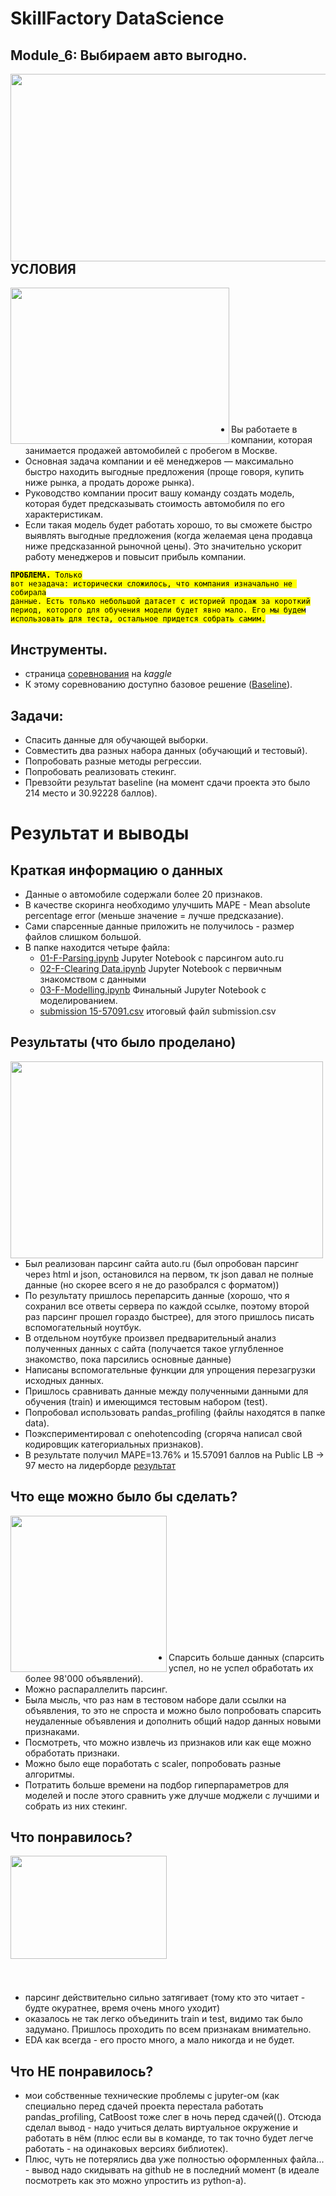 # SkillFactory DataScience
 
## Module_6: Выбираем авто выгодно. 

<img src="https://user-images.githubusercontent.com/78755876/145107275-290d5fd7-b337-4fef-a418-cd300c20b805.png" width="600" height="300" align="left"/><br><br><br><br><br><br><br><br><br><br><br><br><br><br><br>

## УСЛОВИЯ

<img src="https://user-images.githubusercontent.com/78755876/145105518-e1b10713-5f2c-4b08-bf6e-da8a4ea8d82d.png" width="350" height="250" align="left"/><br><br><br><br><br><br><br><br><br><br><br><br>

* Вы работаете в компании, которая занимается продажей автомобилей с пробегом в Москве. 
* Основная задача компании и её менеджеров — максимально быстро находить выгодные предложения (проще говоря, купить ниже рынка, а продать дороже рынка). 
* Руководство компании просит вашу команду создать модель, которая будет предсказывать стоимость автомобиля по его характеристикам.
* Если такая модель будет работать хорошо, то вы сможете быстро выявлять выгодные предложения (когда желаемая цена продавца ниже предсказанной рыночной цены). Это значительно ускорит работу менеджеров и повысит прибыль компании.

<code style="background:yellow;color:black"><b>ПРОБЛЕМА.</b> Только вот незадача: исторически сложилось, что компания изначально не собирала данные. Есть только небольшой датасет с историей продаж за короткий период, которого для обучения модели будет явно мало. Его мы будем использовать для теста, остальное придется собрать самим.</code>

## Инструменты.
* страница [соревнования](https://www.kaggle.com/account/login?ReturnUrl=%2Ft%2F841c9bc848214c9d82c7628b7d345d56) на <i>kaggle</i>
* К этому соревнованию доступно базовое решение ([Baseline](https://www.kaggle.com/itslek/baseline-sf-dst-car-price-prediction-v16)).

## Задачи: 
* Спасить данные для обучающей выборки.
* Совместить два разных набора данных (обучающий и тестовый).
* Попробовать разные методы регрессии.
* Попробовать реализовать стекинг.
* Превзойти результат baseline (на момент сдачи проекта это было 214 место и 30.92228 баллов).

# Результат и выводы

## Краткая информацию о данных
* Данные о автомобиле содержали более 20 признаков.
* В качестве скоринга необходимо улучшить MAPE - Mean absolute percentage error (меньше значение = лучше предсказание). 
* Сами спарсенные данные приложить не получилось - размер файлов слишком большой.
* В папке находится четыре файла:
   *   [01-F-Parsing.ipynb](https://github.com/Sergey-51/skillfactory_rds/blob/master/Module_6/01-F-Parsing.ipynb) Jupyter Notebook с парсингом auto.ru
   *   [02-F-Clearing Data.ipynb](https://github.com/Sergey-51/skillfactory_rds/blob/master/Module_6/02-F-Clearing%20Data.ipynb) Jupyter Notebook с первичным знакомством с данными
   *   [03-F-Modelling.ipynb](https://github.com/Sergey-51/skillfactory_rds/blob/master/Module_6/03-F-Modelling.ipynb) Финальный Jupyter Notebook с моделированием.
   *   [submission 15-57091.csv](https://github.com/Sergey-51/skillfactory_rds/blob/master/Module_6/submission%2015-57091.csv) итоговый файл submission.csv

## Результаты (что было проделано)
<img src="https://user-images.githubusercontent.com/78755876/145108813-06c7c52b-efe2-48da-b52e-2a8541293d17.png" width="500" height="315" align="left"/><br><br><br><br><br><br><br><br><br><br><br><br>

* Был реализован парсинг сайта auto.ru (был опробован парсинг через html и json, остановился на первом, тк json давал не полные данные (но скорее всего я не до разобрался с форматом))
* По результату пришлось перепарсить данные (хорошо, что я сохранил все ответы сервера по каждой ссылке, поэтому второй раз парсинг прошел гораздо быстрее), для этого пришлось писать вспомогательный ноутбук.
* В отдельном ноутбуке произвел предварительный анализ полученных данных с сайта (получается такое углубленное знакомство, пока парсились основные данные)
* Написаны вспомогательные функции для упрощения перезагрузки исходных данных.
* Пришлось сравнивать данные между полученными данными для обучения (train) и имеющимся тестовым набором (test).
* Попробовал использовать pandas_profiling (файлы находятся в папке data).
* Поэкспериментировал с onehotencoding (сгоряча написал свой кодировщик категориальных признаков).
* В результате получил MAPE=13.76% и 15.57091 баллов на Public LB -> 97 место на лидерборде [результат](https://twitter.com/intent/tweet?text=Rank%2097%20on%20%23kaggle.%20I%27ll%20sleep%20when%20I%27m%20dead.%20https%3A%2F%2Fkaggle.com%2Fc%2Fsf-dst-car-price-prediction)

## Что еще можно было бы сделать?

<img src="https://user-images.githubusercontent.com/78755876/145108486-290b8db7-e8c4-48c1-8bee-eec7ff939e49.png" width="250" height="250" align="left"/><br><br><br><br><br><br><br><br><br><br><br><br>

* Спарсить больше данных (спарсить успел, но не успел обработать их более 98'000 объявлений).
* Можно распараллелить парсинг.
* Была мысль, что раз нам в тестовом наборе дали ссылки на объявления, то это не спроста и можно было попробовать спарсить неудаленные объявления и дополнить общий надор данных новыми признаками.
* Посмотреть, что можно извлечь из признаков или как еще можно обработать признаки.
* Можно было еще поработать с scaler, попробовать разные алгоритмы.
* Потратить больше времени на подбор гиперпараметров для моделей и после этого сравнить уже длучше моджели с лучшими и собрать из них стекинг.

## Что понравилось?
<img src="https://user-images.githubusercontent.com/78755876/145109153-7f0a2f61-eea4-4e7c-9bc5-0622d1822fbb.png" width="250" height="165" align="left"/><br><br><br><br><br><br><br><br><br><br><br><br>

* парсинг действительно сильно затягивает (тому кто это читает - будте окуратнее, время очень много уходит)
* оказалось не так легко объединить train и test, видимо так было задумано. Пришлось проходить по всем признакам внимательно.
* EDA как всегда - его просто много, а мало никогда и не будет.

## Что НЕ понравилось?
* мои собственные технические проблемы с jupyter-ом (как специально перед сдачей проекта перестала работать pandas_profiling, CatBoost тоже слег в ночь перед сдачей((). Отсюда сделал вывод - надо учиться делать виртуальное окружение и работать в нём (плюс если вы в команде, то так точно будет легче работать - на одинаковых версиях библиотек). 
* Плюс, чуть не потерялись два уже полностью оформленных файла... - вывод надо скидывать на github не в последний момент (в идеале посмотреть как это можно упростить из python-а).
